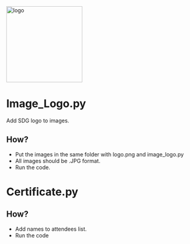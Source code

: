 <img src="logo.png" alt="logo" width="200"/>

# Image_Logo.py
Add SDG logo to images.
## How?
- Put the images in the same folder with logo.png and image_logo.py
- All images should be .JPG format.
- Run the code.

# Certificate.py
## How?
- Add names to attendees list.
- Run the code
